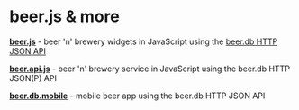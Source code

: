 # beer.js & more

[**beer.js**](beer.js) -  beer 'n' brewery widgets in JavaScript using the [beer.db HTTP JSON API](https://github.com/openbeer/api)

[**beer.api.js**](beer.api.js) - beer 'n' brewery service in JavaScript using the beer.db HTTP JSON(P) API





[**beer.db.mobile**](beer.db.mobile) - mobile beer app using the beer.db HTTP JSON API


